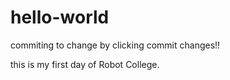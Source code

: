 # hello-world

commiting to change by clicking commit changes!!

this is my first day of Robot College.

